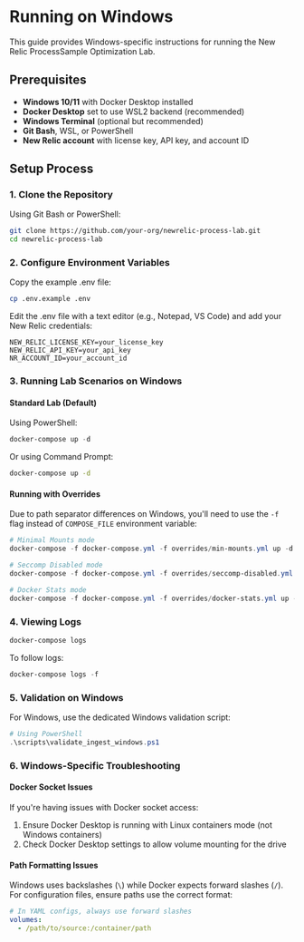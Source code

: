 # Running on Windows

This guide provides Windows-specific instructions for running the New Relic ProcessSample Optimization Lab.

## Prerequisites

- **Windows 10/11** with Docker Desktop installed
- **Docker Desktop** set to use WSL2 backend (recommended)
- **Windows Terminal** (optional but recommended)
- **Git Bash**, WSL, or PowerShell
- **New Relic account** with license key, API key, and account ID

## Setup Process

### 1. Clone the Repository

Using Git Bash or PowerShell:
```bash
git clone https://github.com/your-org/newrelic-process-lab.git
cd newrelic-process-lab
```

### 2. Configure Environment Variables

Copy the example .env file:
```bash
cp .env.example .env
```

Edit the .env file with a text editor (e.g., Notepad, VS Code) and add your New Relic credentials:
```
NEW_RELIC_LICENSE_KEY=your_license_key
NEW_RELIC_API_KEY=your_api_key
NR_ACCOUNT_ID=your_account_id
```

### 3. Running Lab Scenarios on Windows

#### Standard Lab (Default)

Using PowerShell:
```powershell
docker-compose up -d
```

Or using Command Prompt:
```cmd
docker-compose up -d
```

#### Running with Overrides

Due to path separator differences on Windows, you'll need to use the `-f` flag instead of `COMPOSE_FILE` environment variable:

```powershell
# Minimal Mounts mode
docker-compose -f docker-compose.yml -f overrides/min-mounts.yml up -d

# Seccomp Disabled mode
docker-compose -f docker-compose.yml -f overrides/seccomp-disabled.yml up -d

# Docker Stats mode
docker-compose -f docker-compose.yml -f overrides/docker-stats.yml up -d
```

### 4. Viewing Logs

```powershell
docker-compose logs
```

To follow logs:
```powershell
docker-compose logs -f
```

### 5. Validation on Windows

For Windows, use the dedicated Windows validation script:

```powershell
# Using PowerShell
.\scripts\validate_ingest_windows.ps1
```

### 6. Windows-Specific Troubleshooting

#### Docker Socket Issues

If you're having issues with Docker socket access:

1. Ensure Docker Desktop is running with Linux containers mode (not Windows containers)
2. Check Docker Desktop settings to allow volume mounting for the drive

#### Path Formatting Issues

Windows uses backslashes (`\`) while Docker expects forward slashes (`/`). For configuration files, ensure paths use the correct format:

```yaml
# In YAML configs, always use forward slashes
volumes:
  - /path/to/source:/container/path
```
